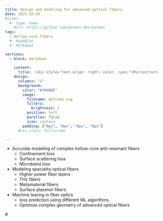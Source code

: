 ```yaml
---
title: Design and modeling for advanced optical fibers
date: 2025-10-20
#links:
  #- type: home
    #url: https://github.com/pandas-dev/pandas
tags:
  - Hollow-core fibers
  #- HugoBlox
  #- Markdown

sections:
  - block: markdown
    
    content:
      title: '<div style="text-align: right; color: cyan;">Microstructure Optical Fiber Lab</div>'
    design:
      columns: "1"
      background:
        color: "#394B6E"
        image:
          filename: welcome.svg
          filters:
            brightness: 1
          position: left
          parallax: false
          size: contain
        padding: ["0px", "0px", "0px", "0px"]
      #css_class: fullscreen

---
```


- Accurate modeling of complex hollow-core anti-resonant fibers
  - Confinement loss
  - Surface scattering loss
  - Microbend loss
- Modeling speciality optical fibers
  - Higher power fiber lasers
  - THz fibers
  - Metamaterial fibers
  - Surface plasmon fibers
- Machine learing in fiber optics
  - loss prediction using different ML algorithms
  - Optimize complex geometry of advanced optical fibers

#<!--more-->
